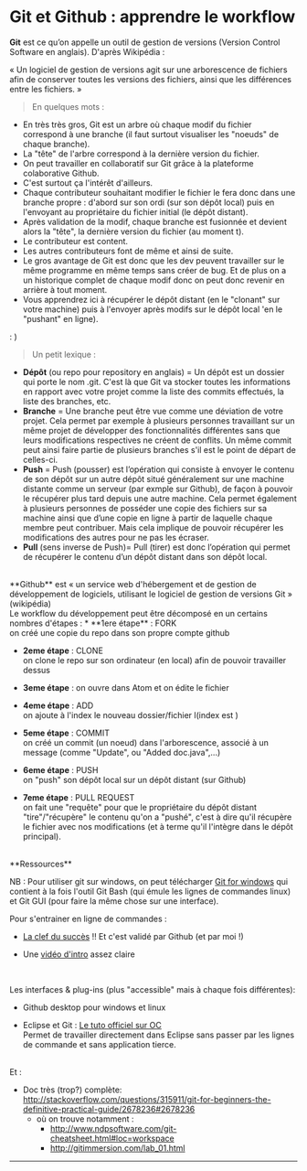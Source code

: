 # Git et Github : apprendre le workflow


**Git** est ce qu’on appelle un outil de gestion de versions (Version Control Software en anglais). D'après Wikipédia :

« Un logiciel de gestion de versions agit sur une arborescence de fichiers afin de conserver toutes les versions des fichiers, ainsi que les différences entre les fichiers. »

> En quelques mots :
  * En très très gros, Git est un arbre où chaque modif du fichier correspond à une branche (il faut surtout visualiser les "noeuds" de chaque branche).
  * La "tête" de l'arbre correspond à la dernière version du fichier.
  * On peut travailler en collaboratif sur Git grâce à la plateforme colaborative Github.
  * C'est surtout ça l'intérêt d'ailleurs.
  * Chaque contributeur souhaitant modifier le fichier le fera donc dans une branche propre : d'abord sur son ordi (sur son dépôt local) puis en l'envoyant au propriétaire du fichier initial (le dépôt distant).
  * Après validation de la modif, chaque branche est fusionnée et devient alors la "tête", la dernière version du fichier (au moment t).
  * Le contributeur est content.
  * Les autres contributeurs font de même et ainsi de suite.
  * Le gros avantage de Git est donc que les dev peuvent travailler sur le même programme en même temps sans créer de bug. Et de plus on a un historique complet de chaque modif donc on peut donc revenir en arrière à tout moment.
  * Vous apprendrez ici à récupérer le dépôt distant (en le "clonant" sur votre machine) puis à l'envoyer après modifs sur le dépôt local 'en le "pushant" en ligne).

  : )

>Un petit lexique :
* **Dépôt** (ou repo pour repository en anglais) = Un dépôt est un dossier qui porte le nom .git. C'est là que Git va stocker toutes les informations en rapport avec votre projet comme la liste des commits effectués, la liste des branches, etc.
* **Branche** = Une branche peut être vue comme une déviation de votre projet. Cela permet par exemple à plusieurs personnes travaillant sur un même projet de développer des fonctionnalités différentes sans que leurs modifications respectives ne créent de conflits. Un même commit peut ainsi faire partie de plusieurs branches s'il est le point de départ de celles-ci.
* **Push** = Push (pousser) est l’opération qui consiste à envoyer le contenu de son dépôt sur un autre dépôt situé généralement sur une machine distante comme un serveur (par exmple sur Github), de façon à pouvoir le récupérer plus tard depuis une autre machine. Cela permet également à plusieurs personnes de posséder une copie des fichiers sur sa machine ainsi que d’une copie en ligne à partir de laquelle chaque membre peut contribuer. Mais cela implique de pouvoir récupérer les modifications des autres pour ne pas les écraser.
* **Pull** (sens inverse de Push)= Pull (tirer) est donc l’opération qui permet de récupérer le contenu d’un dépôt distant dans son dépôt local.

</br>
**Github**
est « un service web d'hébergement et de gestion de développement de logiciels, utilisant le logiciel de gestion de versions Git » (wikipédia)


</br>
Le workflow du développement peut être décomposé en un certains nombres d'étapes :
* **1ere étape** : FORK </br>
on créé une copie du repo dans son propre compte github

* **2eme étape** : CLONE </br>
on clone le repo sur son ordinateur (en local) afin de pouvoir travailler dessus

* **3eme étape** : on ouvre dans Atom et on édite le fichier

* **4eme étape** : ADD </br>
on ajoute à l'index le nouveau dossier/fichier l(index est )

* **5eme étape** : COMMIT </br>
on créé un commit (un noeud) dans l'arborescence, associé à un message (comme "Update", ou "Added doc.java",...)

* **6eme étape** : PUSH </br>
on "push" son dépôt local sur un dépôt distant (sur Github)

* **7eme étape** : PULL REQUEST </br>
on fait une "requête" pour que le propriétaire du dépôt distant "tire"/"récupère" le contenu qu'on a "pushé", c'est à dire qu'il récupère le fichier avec nos modifications (et à terme qu'il l'intègre dans le dépôt principal).

</br>
**Ressources**

NB : Pour utiliser git sur windows, on peut télécharger [Git for windows](https://git-for-windows.github.io/) qui contient à la fois  l'outil Git Bash (qui émule les lignes de commandes linux) et Git GUI (pour faire la même chose sur une interface).


Pour s'entrainer en ligne de commandes :

* [La clef du succès](https://try.github.io) !! Et c'est validé par Github (et par moi !)

* Une [vidéo d'intro](https://www.youtube.com/watch?v=V6Zo68uQPqE) assez claire


</br>

Les interfaces & plug-ins (plus "accessible" mais à chaque fois différentes):

* Github desktop pour windows et linux

* Eclipse et Git : [Le tuto officiel sur OC](http://127.0.0.1:54150/help/index.jsp?topic=%2Forg.eclipse.egit.doc%2Fhelp%2FEGit%2FUser_Guide%2FUser-Guide.html) </br>
Permet de travailler directement dans Eclipse sans passer par les lignes de commande et sans application tierce.

</br>
Et :

* Doc très (trop?) complète: http://stackoverflow.com/questions/315911/git-for-beginners-the-definitive-practical-guide/2678236#2678236
  * où on trouve notamment :
    * http://www.ndpsoftware.com/git-cheatsheet.html#loc=workspace
    * http://gitimmersion.com/lab_01.html

----
